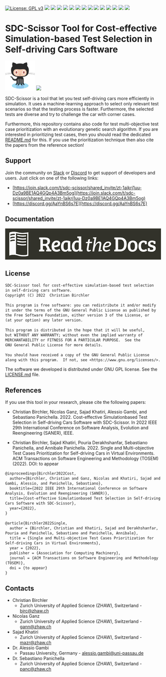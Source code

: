 [![License: GPL v3](https://img.shields.io/badge/License-GPLv3-blue.svg)](https://www.gnu.org/licenses/gpl-3.0)
[![](https://github.com/ChristianBirchler/sdc-scissor/actions/workflows/pipeline.yml/badge.svg)](https://github.com/ChristianBirchler/sdc-scissor/actions)
[![](https://readthedocs.org/projects/sdc-scissor/badge)](https://sdc-scissor.readthedocs.io)
[![](https://img.shields.io/badge/code%20style-black-000000.svg)](ttps://github.com/psf/black)
[![](https://sonarcloud.io/api/project_badges/measure?project=ChristianBirchler_sdc-scissor&metric=alert_status)](https://sonarcloud.io/summary/overall?id=ChristianBirchler_sdc-scissor)
[![](https://sonarcloud.io/api/project_badges/measure?project=ChristianBirchler_sdc-scissor&metric=ncloc)](https://sonarcloud.io/summary/overall?id=ChristianBirchler_sdc-scissor)
[![](https://sonarcloud.io/api/project_badges/measure?project=ChristianBirchler_sdc-scissor&metric=coverage)](https://sonarcloud.io/summary/overall?id=ChristianBirchler_sdc-scissor)
[![](https://sonarcloud.io/api/project_badges/measure?project=ChristianBirchler_sdc-scissor&metric=sqale_index)](https://sonarcloud.io/summary/overall?id=ChristianBirchler_sdc-scissor)
[![](https://sonarcloud.io/api/project_badges/measure?project=ChristianBirchler_sdc-scissor&metric=reliability_rating)](https://sonarcloud.io/summary/overall?id=ChristianBirchler_sdc-scissor)
[![](https://sonarcloud.io/api/project_badges/measure?project=ChristianBirchler_sdc-scissor&metric=duplicated_lines_density)](https://sonarcloud.io/summary/overall?id=ChristianBirchler_sdc-scissor)
[![](https://sonarcloud.io/api/project_badges/measure?project=ChristianBirchler_sdc-scissor&metric=vulnerabilities)](https://sonarcloud.io/summary/overall?id=ChristianBirchler_sdc-scissor)
[![](https://sonarcloud.io/api/project_badges/measure?project=ChristianBirchler_sdc-scissor&metric=bugs)](https://sonarcloud.io/summary/overall?id=ChristianBirchler_sdc-scissor)
[![](https://sonarcloud.io/api/project_badges/measure?project=ChristianBirchler_sdc-scissor&metric=security_rating)](https://sonarcloud.io/summary/overall?id=ChristianBirchler_sdc-scissor)
[![](https://sonarcloud.io/api/project_badges/measure?project=ChristianBirchler_sdc-scissor&metric=sqale_rating)](https://sonarcloud.io/summary/overall?id=ChristianBirchler_sdc-scissor)
[![](https://sonarcloud.io/api/project_badges/measure?project=ChristianBirchler_sdc-scissor&metric=code_smells)](https://sonarcloud.io/summary/overall?id=ChristianBirchler_sdc-scissor)

# SDC-Scissor Tool for Cost-effective Simulation-based Test Selection in Self-driving Cars Software
[![](https://raw.githubusercontent.com/ChristianBirchler/sdc-scissor/main/docs/github_logo_icon.png)](https://github.com/ChristianBirchler/sdc-scissor)
[![](https://sonarcloud.io/images/project_badges/sonarcloud-black.svg)](https://sonarcloud.io/summary/overall?id=ChristianBirchler_sdc-scissor)

SDC-Scissor is a tool that let you test self-driving cars more efficiently in simulation. It uses a machine-learning
approach to select only relevant test scenarios so that the testing process is faster. Furthermore, the selected tests
are diverse and try to challenge the car with corner cases.

Furthermore, this repository contains also code for test multi-objective test case prioritization with an evolutionary
genetic search algorithm. If you are interested in prioritizing test cases, then you should read the dedicated
[README.md](https://github.com/ChristianBirchler/sdc-scissor/blob/main/sdc_scissor/sdc_prioritizer/testPrioritization/README.md)
for this. If you use the prioritization technique then also cite the papers from the reference section!

## Support
Join the community on [Slack](https://slack.com/) or [Discord](https://discord.com/) to get support of developers and
users. Just click on one of the following links:

* [https://join.slack.com/t/sdc-scissor/shared_invite/zt-1aikrj1uu-Dz0a9BE1AQ4GQp4A3Bm5og](https://join.slack.com/t/sdc-scissor/shared_invite/zt-1aikrj1uu-Dz0a9BE1AQ4GQp4A3Bm5og)
* [https://discord.gg/AaYnBS6s7E](https://discord.gg/AaYnBS6s7E)

## Documentation
[![](https://raw.githubusercontent.com/ChristianBirchler/sdc-scissor/main/docs/readthedocs.png)](https://sdc-scissor.readthedocs.io/en/latest/)

## License
```{code-block} text
SDC-Scissor tool for cost-effective simulation-based test selection
in self-driving cars software.
Copyright (C) 2022  Christian Birchler

This program is free software: you can redistribute it and/or modify
it under the terms of the GNU General Public License as published by
the Free Software Foundation, either version 3 of the License, or
(at your option) any later version.

This program is distributed in the hope that it will be useful,
but WITHOUT ANY WARRANTY; without even the implied warranty of
MERCHANTABILITY or FITNESS FOR A PARTICULAR PURPOSE.  See the
GNU General Public License for more details.

You should have received a copy of the GNU General Public License
along with this program.  If not, see <https://www.gnu.org/licenses/>.
```

The software we developed is distributed under GNU GPL license. See the
[LICENSE.md](https://github.com/ChristianBirchler/sdc-scissor/blob/main/LICENSE.md) file.

## References
If you use this tool in your research, please cite the following papers:

* Christian Birchler, Nicolas Ganz, Sajad Khatiri, Alessio Gambi, and Sebastiano Panichella. 2022. Cost-effective
Simulationbased Test Selection in Self-driving Cars Software with SDC-Scissor. In 2022 IEEE 29th International
Conference on Software Analysis, Evolution and Reengineering (SANER), IEEE.

* Christian Birchler, Sajad Khatiri, Pouria Derakhshanfar, Sebastiano Panichella, and Annibale Panichella. 2022.
Single and Multi-objective Test Cases Prioritization for Self-driving Cars in Virtual Environments. ACM Transactions on
Software Engineering and Methodology (TOSEM) (2022). DOI: to appear

```{code-block} bibtex
@inproceedings{Birchler2022Cost,
  author={Birchler, Christian and Ganz, Nicolas and Khatiri, Sajad and Gambi, Alessio, and Panichella, Sebastiano},
  booktitle={2022 IEEE 29th International Conference on Software Analysis, Evolution and Reengineering (SANER)},
  title={Cost-effective Simulationbased Test Selection in Self-driving Cars Software with SDC-Scissor},
  year={2022},
}

@article{Birchler2022Single,
  author = {Birchler, Christian and Khatiri, Sajad and Derakhshanfar, Pouria and Panichella, Sebastiano and Panichella, Annibale},
  title = {Single and Multi-objective Test Cases Prioritization for Self-driving Cars in Virtual Environments},
  year = {2022},
  publisher = {Association for Computing Machinery},
  journal = {ACM Transactions on Software Engineering and Methodology (TOSEM)},
  doi = {to appear}
}
```

## Contacts
* Christian Birchler
    * Zurich University of Applied Science (ZHAW), Switzerland - birc@zhaw.ch
* Nicolas Ganz
    * Zurich University of Applied Science (ZHAW), Switzerland - gann@zhaw.ch
* Sajad Khatiri
    * Zurich University of Applied Science (ZHAW), Switzerland - mazr@zhaw.ch
* Dr. Alessio Gambi
    * Passau University, Germany - alessio.gambi@uni-passau.de
* Dr. Sebastiano Panichella
    * Zurich University of Applied Science (ZHAW), Switzerland - panc@zhaw.ch
